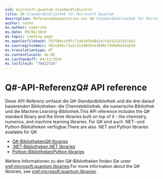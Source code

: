 ```yaml
---
uid: microsoft.quantum.standardlibsintro
title: Q#-Standardbibliothek für Microsoft Quantum
description: Referenzdokumentation zur Q#-Standardbibliothek für Microsoft Quantum
author: natke
ms.author: nakersha
ms.date: 09/04/2019
ms.topic: landing-page
ms.openlocfilehash: 5975b0caf0fc73ad18fbd8a1e7c82a2333161da2
ms.sourcegitcommit: 9d1c045cf1a2c3e19030cb38dbc7496dbd24ab58
ms.translationtype: HT
ms.contentlocale: de-DE
ms.lasthandoff: 04/13/2020
ms.locfileid: "79022510"
---
```

# <a name="q-api-reference"></a><span data-ttu-id="27940-103">Q#-API-Referenz</span><span class="sxs-lookup"><span data-stu-id="27940-103">Q# API reference</span></span> #

<span data-ttu-id="27940-104">Diese API-Referenz umfasst die Q#-Standardbibliothek und die drei darauf basierenden Bibliotheken: die Chemiebibliothek, die numerische Bibliothek und die Machine Learning-Bibliothek.</span><span class="sxs-lookup"><span data-stu-id="27940-104">This API reference includes the Q# standard library and the three libraries built on top of it - the chemistry, numerics, and machine learning libraries.</span></span> <span data-ttu-id="27940-105">Für Q# sind auch .NET- und Python-Bibliotheken verfügbar.</span><span class="sxs-lookup"><span data-stu-id="27940-105">There are also .NET and Python libraries available for Q#.</span></span>

- [<span data-ttu-id="27940-106">Q#-Bibliotheken</span><span class="sxs-lookup"><span data-stu-id="27940-106">Q# libraries</span></span>](xref:microsoft.quantum.qsharplibintro)
- [<span data-ttu-id="27940-107">.NET-Bibliotheken</span><span class="sxs-lookup"><span data-stu-id="27940-107">.NET libraries</span></span>](xref:microsoft.quantum.dotnetlibsintro)
- [<span data-ttu-id="27940-108">Python-Bibliotheken</span><span class="sxs-lookup"><span data-stu-id="27940-108">Python libraries</span></span>](https://docs.microsoft.com/python/qsharp)

<span data-ttu-id="27940-109">Weitere Informationen zu den Q#-Bibliotheken finden Sie unter <xref:microsoft.quantum.libraries>.</span><span class="sxs-lookup"><span data-stu-id="27940-109">For more information about the Q# libraries, see <xref:microsoft.quantum.libraries>.</span></span>
